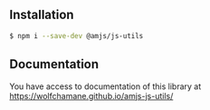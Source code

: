 ## Installation

```bash
$ npm i --save-dev @amjs/js-utils
```

## Documentation

You have access to documentation of this library at https://wolfchamane.github.io/amjs-js-utils/
